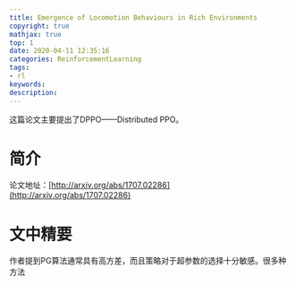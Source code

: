 ```yaml
---
title: Emergence of Locomotion Behaviours in Rich Environments
copyright: true
mathjax: true
top: 1
date: 2020-04-11 12:35:16
categories: ReinforcementLearning
tags:
- rl
keywords:
description:
---
```


这篇论文主要提出了DPPO——Distributed PPO。

<!--more-->

# 简介

论文地址：[http://arxiv.org/abs/1707.02286](http://arxiv.org/abs/1707.02286)



# 文中精要

作者提到PG算法通常具有高方差，而且策略对于超参数的选择十分敏感。很多种方法